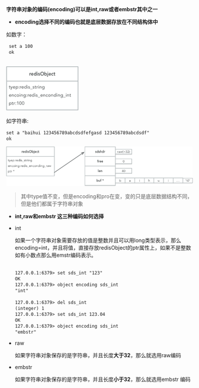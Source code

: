 **字符串对象的编码(encoding)可以是int,raw或者embstr其中之一**


* **encoding选择不同的编码也就是底层数据存放在不同结构体中**

 如数字：
 
 ```
  set a 100 
  ok
  
 ```

  ![](/assets/redis-对象-int.png)
  
  如字符串:
   
   ```
   set a "baihui 123456789abcdsdfefgasd 123456789abcdsdf" 
   ok
   ``` 
   ![](/assets/redis-对象-raw.png)
    
   > 其中type值不变，但是encoding和pro在变，变的只是底层数据结构不同，但是他们都属于字符串对象
   
   
   
* **int,raw和embstr 这三种编码如何选择**

 * int
    
     如果一个字符串对象需要存放的值是整数并且可以用long类型表示，那么encoding=int，并且将值，直接存放redisObject的ptr属性上，如果不是整数如有小数点那么用emstr编码表示。
     
     
     ```
     
     127.0.0.1:6379> set sds_int "123"
     OK
     127.0.0.1:6379> object encoding sds_int
     "int"
     
     127.0.0.1:6379> del sds_int
     (integer) 1
     127.0.0.1:6379> set sds_int 123.04
     OK 
     127.0.0.1:6379> object encoding sds_int
     "embstr"
    
     ```
   
      
 * raw
   
   如果字符串对象保存的是字符串，并且长度**大于32**，那么就选用raw编码
   
 * embstr
    
    如果字符串对象保存的是字符串，并且长度**小于32**，那么就选用embstr
编码

 


